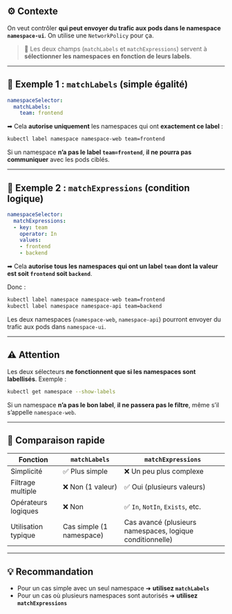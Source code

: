 ## ⚙️ Contexte

On veut contrôler **qui peut envoyer du trafic aux pods dans le namespace `namespace-ui`**. On utilise une `NetworkPolicy` pour ça.

> 🧠 Les deux champs (`matchLabels` et `matchExpressions`) servent à **sélectionner les namespaces** **en fonction de leurs labels**.

---

## 🔹 Exemple 1 : `matchLabels` (simple égalité)

```yaml
namespaceSelector:
  matchLabels:
    team: frontend
```

➡ Cela **autorise uniquement** les namespaces qui ont **exactement ce label** :

```bash
kubectl label namespace namespace-web team=frontend
```

Si un namespace **n’a pas le label `team=frontend`**, **il ne pourra pas communiquer** avec les pods ciblés.

---

## 🔸 Exemple 2 : `matchExpressions` (condition logique)

```yaml
namespaceSelector:
  matchExpressions:
  - key: team
    operator: In
    values:
    - frontend
    - backend
```

➡ Cela **autorise tous les namespaces qui ont un label `team` dont la valeur est soit `frontend` soit `backend`**.

Donc :

```bash
kubectl label namespace namespace-web team=frontend
kubectl label namespace namespace-api team=backend
```

Les deux namespaces (`namespace-web`, `namespace-api`) pourront envoyer du trafic aux pods dans `namespace-ui`.

---

## ⚠️ Attention

Les deux sélecteurs **ne fonctionnent que si les namespaces sont labellisés**. Exemple :

```bash
kubectl get namespace --show-labels
```

Si un namespace **n’a pas le bon label**, **il ne passera pas le filtre**, même s’il s’appelle `namespace-web`.

---

## 📌 Comparaison rapide

| Fonction            | `matchLabels`            | `matchExpressions`                                        |
| ------------------- | ------------------------ | --------------------------------------------------------- |
| Simplicité          | ✅ Plus simple            | ❌ Un peu plus complexe                                    |
| Filtrage multiple   | ❌ Non (1 valeur)         | ✅ Oui (plusieurs valeurs)                                 |
| Opérateurs logiques | ❌ Non                    | ✅ `In`, `NotIn`, `Exists`, etc.                           |
| Utilisation typique | Cas simple (1 namespace) | Cas avancé (plusieurs namespaces, logique conditionnelle) |

---

## 💡 Recommandation

* Pour un cas simple avec un seul namespace ➜ **utilisez `matchLabels`**
* Pour un cas où plusieurs namespaces sont autorisés ➜ **utilisez `matchExpressions`**